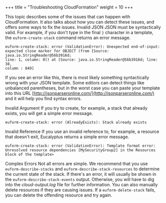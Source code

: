 +++
title = "Troubleshooting CloudFormation"
weight = 10
+++

This topic describes some of the issues that can happen with CloudFormation. It also talks about how you can detect these issues, and offers some ways to fix the issues.
Invalid JSON
 JSON must be syntactically valid. For example, if you don't type in the final `}` character in a template, the `euform-create-stack` command returns an error message. 

    euform-create-stack: error (ValidationError): Unexpected end-of-input: 
    expected close marker for OBJECT (from [Source: java.io.StringReader@56b3916d; 
    line: 1, column: 0]) at [Source: java.io.StringReader@56b3916d; line: 38, 
    column : 849]

If you see an error like this, there is most likely something syntactically wrong with your JSON template. Some editors can detect things like unbalanced parentheses, but in the worst case you can paste your template into this URL [http://jsonparseronline.com/](http://jsonparseronline.com/) and it will help you find syntax errors. 


Invalid Argument
 If you try to create, for example, a stack that already exists, you will get a simple error message. 

    euform-create-stack: error (AlreadyExists): Stack already exists


Invalid Reference
 If you use an invalid reference to, for example, a resource that doesn't exit, Eucalyptus returns a simple error message. 

    euform-create-stack: error (ValidationError): Template format error: Unresolved resource dependencies [MySecurityGroup2] in the Resources block of the template>


Complex Errors
 Not all errors are simple. We recommend that you use `euform-describe-stacks` and `euform-describe-stack-resources` to determine the current state of the stack. If there's an error, it will usually be shown in the `euform-describe-stack-events` output. Otherwise, you will have to dig into the *cloud-output.log* file for further information. You can also manually delete resources if they are causing issues. If a `euform-delete-stack` fails, you can delete the offending resource and try again. 


